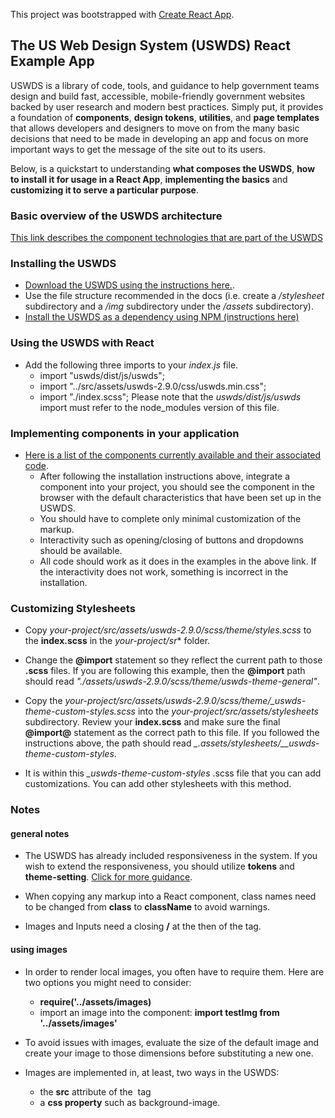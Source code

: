 This project was bootstrapped with [Create React App](https://github.com/facebook/create-react-app).


## The US Web Design System (USWDS) React Example App

USWDS is a library of code, tools, and guidance to help government teams design and build fast, accessible, mobile-friendly government websites backed by user research and modern best practices.  Simply put, it provides a foundation of **components**, **design tokens**, **utilities**, and **page templates** that allows developers and designers to move on from the many basic decisions that need to be made in developing an app and focus on more important ways to get the message of the site out to its users.

Below, is a quickstart to understanding **what composes the USWDS**, **how to install it for usage in a React App**, **implementing the basics** and **customizing it to serve a particular purpose**.


### Basic overview of the USWDS architecture
[This link describes the component technologies that are part of the USWDS](https://designsystem.digital.gov/documentation/developers/#css-architecture)

### Installing the USWDS
 - [Download the USWDS using the instructions here.](https://designsystem.digital.gov/documentation/developers/#download).
 - Use the file structure recommended in the docs (i.e. create a _/stylesheet_ subdirectory and a _/img_ subdirectory under the _/assets_ subdirectory).
 - [Install the USWDS as a dependency using NPM (instructions here)](https://designsystem.digital.gov/documentation/developers/#install-using-npm)

### Using the USWDS with React
 - Add the following three imports to your _index.js_ file.
   - import "uswds/dist/js/uswds";
   - import "../src/assets/uswds-2.9.0/css/uswds.min.css";
   - import "./index.scss";
 Please note that the *uswds/dist/js/uswds* import must refer to the node_modules version of this file.

### Implementing components in your application
 - [Here is a list of the components currently available and their associated code](https://components.designsystem.digital.gov/).  
   - After following the installation instructions above, integrate a component into your project, you should see the component in the browser with the default characteristics that have been set up in the USWDS.  
   - You should have to complete only minimal customization of the markup.  
   - Interactivity such as opening/closing of buttons and dropdowns should be available.  
    - All code should work as it does in the examples in the above link.  If the interactivity does not work, something is incorrect in the installation.

### Customizing Stylesheets
 - Copy *your-project/src/assets/uswds-2.9.0/scss/theme/styles.scss* to the **index.scss** in the *your-project/sr** folder.

 - Change the **@import** statement so they reflect the current path to those **.scss** files.  If you are following this example, then the **@import** path should read *"./assets/uswds-2.9.0/scss/theme/uswds-theme-general"*.

 - Copy the *your-project/src/assets/uswds-2.9.0/scss/theme/_uswds-theme-custom-styles.scss* into the *your-project/src/assets/stylesheets* subdirectory.  Review your **index.scss** and make sure the final **@import@** statement as the correct path to this file.  If you followed the instructions above, the path should read *_.assets/stylesheets/__uswds-theme-custom-styles*.

 - It is within this *_uswds-theme-custom-styles* .scss file that you can add customizations.  You can add other stylesheets with this method.

 ### Notes

 #### general notes

 - The USWDS has already included responsiveness in the system.  If you wish to extend the responsiveness, you should utilize **tokens** and **theme-setting**.  [Click for more guidance](https://designsystem.digital.gov/documentation/developers/#customization-theming-and-tokens).

 - When copying any markup into a React component, class names need to be changed from **class** to **className** to avoid warnings.

 - Images and Inputs need a closing **/** at the then of the tag.

#### using images

 - In order to render local images, you often have to require them.  Here are two options you might need to consider:
    - **require('../assets/images)**
    - import an image into the component:  **import testImg from '../assets/images'**

 - To avoid issues with images, evaluate the size of the default image and create your image to those dimensions before substituting a new one.

 - Images are implemented in, at least, two ways in the USWDS:
    - the **src** attribute of the <img> tag
    - a **css property** such as background-image.
    

